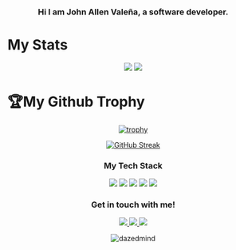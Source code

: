 <div align=center>
  <h3 color=333333>Hi I am John Allen Valeña, a software developer.</3>
</div>

# My Stats 
<div align=center>
<img src="https://github-readme-stats.vercel.app/api?username=dazedmind&show_icons=true&hide=prs,issues&theme=tokyonight&bg_color=0d1117&hide_border=true">
<img src="https://github-readme-stats.vercel.app/api/top-langs/?username=dazedmind&show_icons=true&theme=tokyonight&include_all_commits=true&layout=compact&hide_border=true&bg_color=0d1117">
</div>


# 🏆My Github Trophy
<div align=center>
  
  [![trophy](https://github-profile-trophy.vercel.app/?username=dazedmind&theme=tokyonight&row=1)](https://github.com/ryo-ma/github-profile-trophy)
</div>

<div align=center>
  
  [![GitHub Streak](http://github-readme-streak-stats.herokuapp.com?user=dazedmind&theme=tokyonight)](https://git.io/streak-stats)
</div>

<div align=center>
  <h3>My Tech Stack</h3>
  <img src="https://img.shields.io/badge/OS-ZorinOs-informational?style=flat&logo=linux&logoColor=white&color=5f8dd8&labelColor=333333">
  <img src="https://img.shields.io/badge/Shell-Bash-informational?style=flat&logo=gnu-bash&logoColor=white&color=5f8dd8&labelColor=333333">
  <img src="https://img.shields.io/badge/Code-JS-informational?style=flat&logo=javascript&logoColor=white&color=5f8dd8&labelColor=333333">
  <img src="https://img.shields.io/badge/Editor-Code-informational?style=flat&logo=visual%20studio%20code&logoColor=white&color=5f8dd8&labelColor=333333">
  <img src="https://img.shields.io/badge/OS-Windows-informational?style=flat&logo=windows&logoColor=white&color=5f8dd8&labelColor=333333">
</div>

<h3 align="center">Get in touch with me!</h3>
<p align="center">
   <a href="https://instagram.com/dazedmnd">
      <img src="https://img.shields.io/badge/dazedmind-informational?style=flat-square&logo=instagram&logoColor=white&color=333333&labelColor=dd2a7b">
   </a>
   <a href="https://twitter.com/dazedmnd">
      <img src="https://img.shields.io/badge/dazedmnd-informational?style=flat-square&logo=twitter&logoColor=white&color=333333&labelColor=00acee">
   </a>
   <a href="https://linkedin.com/in/johnallenvalena">
      <img src="https://img.shields.io/badge/John Allen Valeña-informational?style=flat-square&logo=linkedin&logoColor=white&color=333333&labelColor=0072b1">
   </a>
</p>

<p align="center"> <img src="https://komarev.com/ghpvc/?username=dazedmind&label=Profile%20views&color=333333&style=flat" alt="dazedmind" /> </p>

